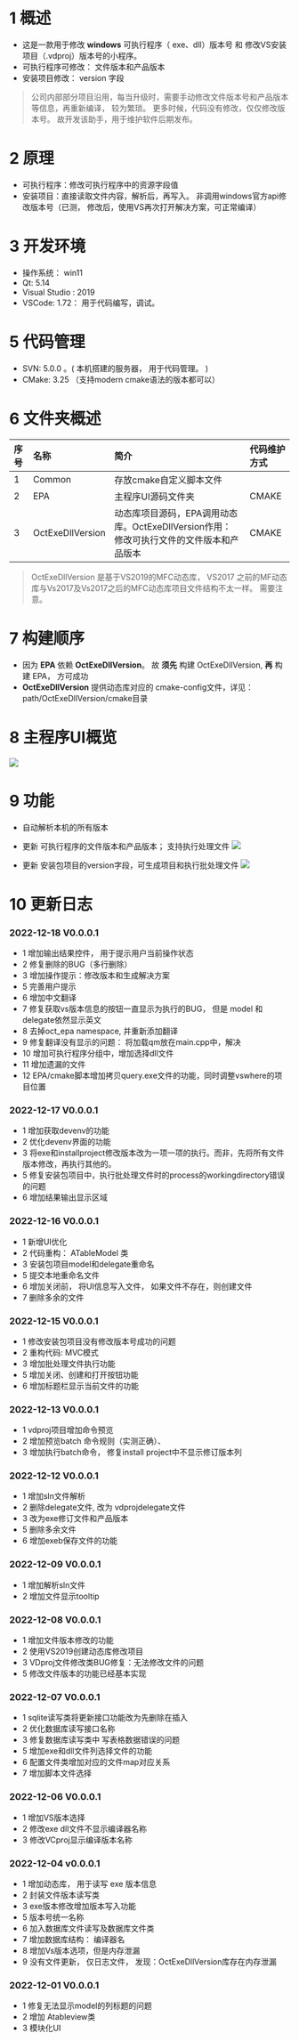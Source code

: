 
# 1 概述
- 这是一款用于修改 **windows** 可执行程序（ exe、dll）版本号 和 修改VS安装项目（.vdproj）版本号的小程序。 
- 可执行程序可修改： 文件版本和产品版本
- 安装项目修改： version 字段
> 公司内部部分项目沿用，每当升级时，需要手动修改文件版本号和产品版本等信息，再重新编译， 较为繁琐。 更多时候，代码没有修改，仅仅修改版本号。 故开发该助手，用于维护软件后期发布。 

# 2 原理
- 可执行程序：修改可执行程序中的资源字段值
- 安装项目：直接读取文件内容，解析后，再写入。 非调用windows官方api修改版本号（已测， 修改后，使用VS再次打开解决方案，可正常编译）

# 3 开发环境
- 操作系统： win11
- Qt: 5.14
- Visual Studio : 2019 
- VSCode: 1.72： 用于代码编写，调试。 

# 5 代码管理
- SVN: 5.0.0 。( 本机搭建的服务器， 用于代码管理。 )
- CMake: 3.25 （支持modern cmake语法的版本都可以）

# 6 文件夹概述

|序号|名称|简介|代码维护方式|
|:--|:--|:--|:--|
|1|Common|存放cmake自定义脚本文件|
|2|EPA|主程序UI源码文件夹|CMAKE|
|3|OctExeDllVersion|动态库项目源码，EPA调用动态库。OctExeDllVersion作用： 修改可执行文件的文件版本和产品版本|CMAKE|

> OctExeDllVersion 是基于VS2019的MFC动态库， VS2017 之前的MF动态库与Vs2017及Vs2017之后的MFC动态库项目文件结构不太一样。 需要注意。



# 7 构建顺序
- 因为 **EPA** 依赖 **OctExeDllVersion**。 故 **须先** 构建 OctExeDllVersion, **再** 构建 EPA， 方可成功
- **OctExeDllVersion** 提供动态库对应的 cmake-config文件，详见：path/OctExeDllVersion/cmake目录


# 8 主程序UI概览
![](https://img2023.cnblogs.com/blog/1630599/202212/1630599-20221218180434359-1400462664.png)


# 9 功能
- 自动解析本机的所有版本
- 更新 可执行程序的文件版本和产品版本； 支持执行处理文件
![](https://img2023.cnblogs.com/blog/1630599/202212/1630599-20221218180614503-1670301462.png)

- 更新 安装包项目的version字段，可生成项目和执行批处理文件
![](https://img2023.cnblogs.com/blog/1630599/202212/1630599-20221218180700316-791551153.png)


# 10 更新日志
### 2022-12-18 V0.0.0.1
- 1 增加输出结果控件， 用于提示用户当前操作状态
- 2 修复删除的BUG（多行删除）
- 3 增加操作提示：修改版本和生成解决方案
- 5 完善用户提示
- 6 增加中文翻译
- 7 修复获取vs版本信息的按钮一直显示为执行的BUG， 但是 model 和 delegate依然显示英文
- 8 去掉oct_epa namespace, 并重新添加翻译
- 9 修复翻译没有显示的问题： 将加载qm放在main.cpp中，解决
- 10 增加可执行程序分组中，增加选择dll文件
- 11 增加遗漏的文件
- 12 EPA/cmake脚本增加拷贝query.exe文件的功能，同时调整vswhere的项目位置

### 2022-12-17 V0.0.0.1
- 1 增加获取devenv的功能
- 2 优化devenv界面的功能
- 3 将exe和installproject修改版本改为一项一项的执行。而非，先将所有文件版本修改，再执行其他的。 
- 5 修复安装包项目中，执行批处理文件时的process的workingdirectory错误的问题
- 6 增加结果输出显示区域

### 2022-12-16 V0.0.0.1
- 1 新增UI优化
- 2 代码重构： ATableModel 类
- 3 安装包项目model和delegate重命名
- 5 提交本地重命名文件
- 6 增加关闭前， 将UI信息写入文件， 如果文件不存在，则创建文件
- 7 删除多余的文件

### 2022-12-15 V0.0.0.1
- 1 修改安装包项目没有修改版本号成功的问题
- 2 重构代码: MVC模式
- 3 增加批处理文件执行功能
- 5 增加关闭、创建和打开按钮功能
- 6 增加标题栏显示当前文件的功能


### 2022-12-13 V0.0.0.1
- 1 vdproj项目增加命令预览
- 2 增加预览batch 命令规则（实测正确）、
- 3 增加执行batch命令， 修复install project中不显示修订版本列

### 2022-12-12 V0.0.0.1
- 1 增加sln文件解析
- 2 删除delegate文件, 改为 vdprojdelegate文件
- 3 改为exe修订文件和产品版本
- 5 删除多余文件
- 6 增加exeb保存文件的功能

### 2022-12-09 V0.0.0.1
- 1 增加解析sln文件
- 2 增加文件显示tooltip

### 2022-12-08 V0.0.0.1
- 1 增加文件版本修改的功能
- 2 使用VS2019创建动态库修改项目
- 3 VDproj文件修改类BUG修复：无法修改文件的问题
- 5 修改文件版本的功能已经基本实现


### 2022-12-07 V0.0.0.1
- 1 sqlite读写类将更新接口功能改为先删除在插入
- 2 优化数据库读写接口名称
- 3 修复数据库读写类中 写表格数据错误的问题
- 5 增加exe和dll文件列选择文件的功能
- 6 配置文件类增加对应的文件map对应关系
- 7 增加脚本文件选择

### 2022-12-06 V0.0.0.1
- 1 增加VS版本选择
- 2 修改exe dll文件不显示编译器名称
- 3 修改VCproj显示编译版本名称


### 2022-12-04 v0.0.0.1
- 1 增加动态库， 用于读写 exe 版本信息
- 2 封装文件版本读写类
- 3 exe版本修改增加版本写入功能 
- 5 版本号统一名称
- 6 加入数据库文件读写及数据库文件类
- 7 增加数据库结构： 编译器名
- 8 增加Vs版本选项，但是内存泄漏
- 9 没有文件更新， 仅日志文件， 发现：OctExeDllVersion库存在内存泄漏

### 2022-12-01 V0.0.0.1
- 1 修复无法显示model的列标题的问题
- 2 增加 Atableview类
- 3 模块化UI

